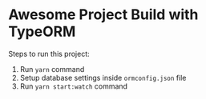 # Awesome Project Build with TypeORM

Steps to run this project:

1. Run `yarn` command
2. Setup database settings inside `ormconfig.json` file
3. Run `yarn start:watch` command
